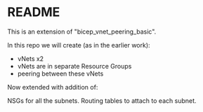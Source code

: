 # README

This is an extension of "bicep_vnet_peering_basic".

In this repo we will create (as in the earlier work):

- vNets x2
- vNets are in separate Resource Groups
- peering between these vNets

Now extended with addition of:

NSGs for all the subnets.
Routing tables to attach to each subnet.
